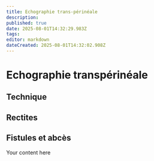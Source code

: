 ```yaml
---
title: Echographie trans-périnéale
description: 
published: true
date: 2025-08-01T14:32:29.983Z
tags: 
editor: markdown
dateCreated: 2025-08-01T14:32:02.908Z
---
```


# Echographie transpérinéale
## Technique
## Rectites
## Fistules et abcès
Your content here